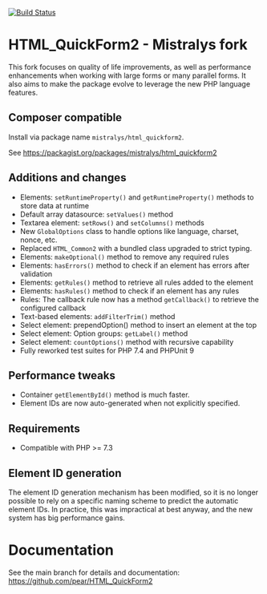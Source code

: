 [![Build Status](https://travis-ci.com/Mistralys/HTML_QuickForm2.svg?branch=trunk)](https://travis-ci.com/Mistralys/HTML_QuickForm2)

# HTML_QuickForm2 - Mistralys fork

This fork focuses on quality of life improvements, as well as performance enhancements 
when working with large forms or many parallel forms. It also aims to make the package
evolve to leverage the new PHP language features.

## Composer compatible

Install via package name `mistralys/html_quickform2`.

See https://packagist.org/packages/mistralys/html_quickform2

## Additions and changes

  * Elements: `setRuntimeProperty()` and `getRuntimeProperty()` methods to store data at runtime
  * Default array datasource: `setValues()` method 
  * Textarea element: `setRows()` and `setColumns()` methods
  * New `GlobalOptions` class to handle options like language, charset, nonce, etc.
  * Replaced `HTML_Common2` with a bundled class upgraded to strict typing.
  * Elements: `makeOptional()` method to remove any required rules
  * Elements: `hasErrors()` method to check if an element has errors after validation
  * Elements: `getRules()` method to retrieve all rules added to the element
  * Elements: `hasRules()` method to check if an element has any rules 
  * Rules: The callback rule now has a method `getCallback()` to retrieve the configured callback
  * Text-based elements: `addFilterTrim()` method 
  * Select element: prependOption() method to insert an element at the top
  * Select element: Option groups: `getLabel()` method
  * Select element: `countOptions()` method with recursive capability
  * Fully reworked test suites for PHP 7.4 and PHPUnit 9

## Performance tweaks

  * Container `getElementById()` method is much faster. 
  * Element IDs are now auto-generated when not explicitly specified.

## Requirements

  * Compatible with PHP >= 7.3 

## Element ID generation

The element ID generation mechanism has been modified, so it is no longer possible
to rely on a specific naming scheme to predict the automatic element IDs. In practice,
this was impractical at best anyway, and the new system has big performance gains. 

# Documentation

See the main branch for details and documentation: https://github.com/pear/HTML_QuickForm2
